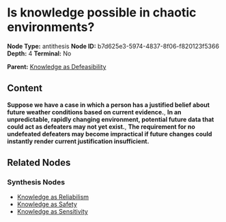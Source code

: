 # Is knowledge possible in chaotic environments?

**Node Type:** antithesis
**Node ID:** b7d625e3-5974-4837-8f06-f820123f5366
**Depth:** 4
**Terminal:** No

**Parent:** [Knowledge as Defeasibility](knowledge-as-defeasibility-synthesis-4569c5fc-c7cc-4b76-b293-2cc741ab824e.md)

## Content

**Suppose we have a case in which a person has a justified belief about future weather conditions based on current evidence.**, **In an unpredictable, rapidly changing environment, potential future data that could act as defeaters may not yet exist.**, **The requirement for no undefeated defeaters may become impractical if future changes could instantly render current justification insufficient.**

## Related Nodes

### Synthesis Nodes

- [Knowledge as Reliabilism](knowledge-as-reliabilism-synthesis-17c13e98-b4f6-4103-8ecf-32ea0467face.md)
- [Knowledge as Safety](knowledge-as-safety-synthesis-d3bb4ef9-9ba7-4e38-ad48-2271afbd598e.md)
- [Knowledge as Sensitivity](knowledge-as-sensitivity-synthesis-31950937-45dd-4892-8fc2-9933f82fdd9e.md)
